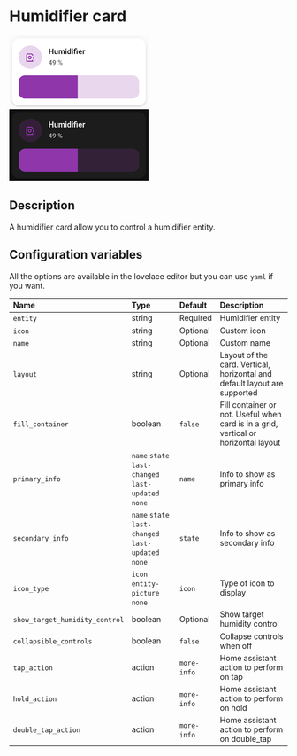 # Humidifier card

![Humidifier light](../images/humidifier-light.png)
![Humidifier dark](../images/humidifier-dark.png)

## Description

A humidifier card allow you to control a humidifier entity.

## Configuration variables

All the options are available in the lovelace editor but you can use `yaml` if you want.

| Name                           | Type                                                | Default     | Description                                                                         |
| :----------------------------- | :-------------------------------------------------- | :---------- | :---------------------------------------------------------------------------------- |
| `entity`                       | string                                              | Required    | Humidifier entity                                                                   |
| `icon`                         | string                                              | Optional    | Custom icon                                                                         |
| `name`                         | string                                              | Optional    | Custom name                                                                         |
| `layout`                       | string                                              | Optional    | Layout of the card. Vertical, horizontal and default layout are supported           |
| `fill_container`               | boolean                                             | `false`     | Fill container or not. Useful when card is in a grid, vertical or horizontal layout |
| `primary_info`                 | `name` `state` `last-changed` `last-updated` `none` | `name`      | Info to show as primary info                                                        |
| `secondary_info`               | `name` `state` `last-changed` `last-updated` `none` | `state`     | Info to show as secondary info                                                      |
| `icon_type`                    | `icon` `entity-picture` `none`                      | `icon`      | Type of icon to display                                                             |
| `show_target_humidity_control` | boolean                                             | Optional    | Show target humidity control                                                        |
| `collapsible_controls`         | boolean                                             | `false`     | Collapse controls when off                                                          |
| `tap_action`                   | action                                              | `more-info` | Home assistant action to perform on tap                                             |
| `hold_action`                  | action                                              | `more-info` | Home assistant action to perform on hold                                            |
| `double_tap_action`            | action                                              | `more-info` | Home assistant action to perform on double_tap                                      |
